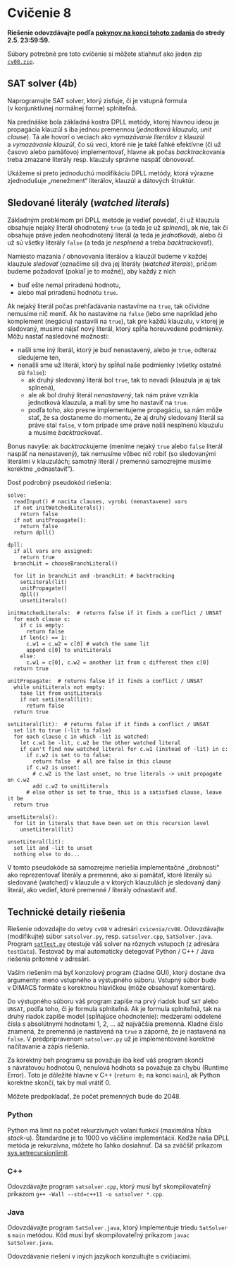 Cvičenie 8
==========

**Riešenie odovzdávajte podľa
[pokynov na konci tohoto zadania](#technické-detaily-riešenia)
do stredy 2.5. 23:59:59.**

Súbory potrebné pre toto cvičenie si môžete stiahnuť ako jeden zip
[`cv08.zip`](https://github.com/FMFI-UK-1-AIN-412/lpi/archive/cv08.zip).

SAT solver (4b)
----------

Naprogramujte SAT solver, ktorý zisťuje, či je vstupná formula (v konjunktívnej
normálnej forme) splniteľná.

Na prednáške bola základná kostra DPLL metódy, ktorej hlavnou ideou je
propagácia klauzúl s iba jednou premennou (_jednotková klauzula_, <i lang="en">unit clause</i>). Tá ale hovorí o veciach
ako *vymazávanie literálov* z klauzúl a *vymazávanie klauzúl*, čo sú veci, ktoré nie
je také ľahké efektívne (či už časovo alebo pamäťovo) implementovať, hlavne ak
počas <i lang="en">backtrack</i>ovania treba zmazané literály resp. klauzuly správne naspäť
obnovovať.

Ukážeme si preto jednoduchú modifikáciu DPLL metódy, ktorá výrazne zjednodušuje
„menežment“ literálov, klauzúl a dátových štruktúr.

## Sledované literály (<i lang="en">watched literals</i>)

Základným problémom pri DPLL metóde je vedieť povedať, či už klauzula obsahuje
nejaký literál ohodnotený `true` (a teda je už _splnená_), ak nie, tak či obsahuje
práve jeden neohodnotený literál (a teda je _jednotková_), alebo či už sú všetky literály
`false` (a teda je _nesplnená_ a treba <i lang="en">backtrack</i>ovať).

Namiesto mazania / obnovovania literálov a klauzúl budeme v každej klauzule _sledovať_ (označíme si)
dva jej literály (<i lang="en">watched literals</i>), pričom budeme požadovať (pokiaľ je to možné), aby každý z nich
- buď ešte nemal priradenú hodnotu,
- alebo mal priradenú hodnotu `true`.

Ak nejaký literál počas prehľadávania nastavíme na `true`, tak očividne nemusíme
nič meniť. Ak ho nastavíme na `false` (lebo sme napríklad jeho komplement (negáciu) nastavili
na `true`), tak pre každú klauzulu, v ktorej je sledovaný, musíme nájsť nový
literál, ktorý spĺňa horeuvedené podmienky. Môžu nastať nasledovné možnosti:
- našli sme iný literál, ktorý je buď nenastavený, alebo je `true`, odteraz
  sledujeme ten,
- nenašli sme už literál, ktorý by spĺňal naše podmienky (všetky ostatné sú
 `false`):
    - ak druhý sledovaný literál bol `true`, tak to nevadí (klauzula je aj tak splnená),
    - ale ak bol druhý literál _nenastavený_, tak nám práve vznikla jednotková klauzula, a mali by sme ho
      nastaviť na `true`.
    - podľa toho, ako presne implementujeme propagáciu, sa nám môže stať, že sa
      dostaneme do momentu, že aj druhý sledovaný literál sa práve stal `false`,
      v tom prípade sme práve našli nesplnenú klauzulu a musíme <i lang="en">backtrack</i>ovať.

Bonus navyše: ak <i lang="en">backtrack</i>ujeme (meníme nejaký `true` alebo `false` literál naspäť
na nenastavený), tak nemusíme vôbec nič robiť (so sledovanými literálmi v klauzulách;
samotný literál / premennú samozrejme musíme korektne „odnastaviť“).

Dosť podrobný pseudokód riešenia:

```
solve:
  readInput() # nacita clauses, vyrobi (nenastavene) vars
  if not initWatchedLiterals():
    return false
  if not unitPropagate():
    return false
  return dpll()

dpll:
  if all vars are assigned:
    return true
  branchLit = chooseBranchLiteral()

  for lit in branchLit and -branchLit: # backtracking
    setLiteral(lit)
    unitPropagate()
    dpll()
    unsetLiterals()

initWatchedLiterals:  # returns false if it finds a conflict / UNSAT
  for each clause c:
    if c is empty:
      return false
    if len(c) == 1:
      c.w1 = c.w2 = c[0] # watch the same lit
      append c[0] to unitLiterals
    else:
      c.w1 = c[0], c.w2 = another lit from c different then c[0]
  return true

unitPropagate:  # returns false if it finds a conflict / UNSAT
  while unitLiterals not empty:
    take lit from unitLiterals
    if not setLiteral(lit):
      return false
  return true

setLiteral(lit):  # returns false if it finds a conflict / UNSAT
  set lit to true (-lit to false)
  for each clause c in which -lit is watched:
    let c.w1 be -lit, c.w2 be the other watched literal
    if can't find new watched literal for c.w1 (instead of -lit) in c:
      if c.w2 is set to to false:
        return false  # all are false in this clause
      if c.w2 is unset:
        # c.w2 is the last unset, no true literals -> unit propagate on c.w2
        add c.w2 to unitLiterals
      # else other is set to true, this is a satisfied clause, leave it be
  return true

unsetLiterals():
  for lit in literals that have been set on this recursion level
    unsetLiteral(lit)

unsetLiteral(lit):
  set lit and -lit to unset
  nothing else to do...
```
V tomto pseudokóde sa samozrejme neriešia implementačné „drobnosti“ ako reprezentovať
literály a premenné, ako si pamätať, ktoré literály sú sledované (watched) v klauzule
a v ktorých klauzulách je sledovaný daný literál, ako vedieť, ktoré premenné / literály
odnastaviť atď.

## Technické detaily riešenia

Riešenie odovzdajte do vetvy `cv08` v adresári `cvicenia/cv08`.
Odovzdávajte (modifikujte) súbor `satsolver.py`, resp. `satsolver.cpp`, `SatSolver.java`.
Program [`satTest.py`](satTest.py) otestuje váš solver na rôznych vstupoch
(z adresára `testData`). Testovač by mal automaticky detegovať Python / C++ / Java
riešenia prítomné v adresári.

Vaším riešením má byť konzolový program (žiadne GUI), ktorý dostane dva
argumenty: meno vstupného a výstupného súboru. Vstupný súbor bude v DIMACS
formáte s korektnou hlavičkou (môže obsahovať komentáre).

Do výstupného súboru váš program zapíše na prvý riadok buď `SAT` alebo `UNSAT`,
podľa toho, či je formula splniteľná. Ak je formula splniteľná, tak na druhý
riadok zapíše model (spĺňajúce ohodnotenie): medzerami oddelené čísla s
absolútnymi hodnotami 1, 2, … až najväčšia premenná. Kladné číslo znamená, že
premenná je nastavená na `true` a záporné, že je nastavená na `false`.
V predpripravenom `satsolver.py` už je implementované korektné načítavanie a zápis riešenia.

Za korektný beh programu sa považuje iba keď váš program skončí s návratovou hodnotou 0,
nenulová hodnota sa považuje za chybu (Runtime Error). Toto je dôležité hlavne v C++
(`return 0;` na konci `main`), ak Python korektne skončí, tak by mal vrátiť 0.

Môžete predpokladať, že počet premenných bude do 2048.

### Python
Python má limit na počet rekurzívnych volaní funkcií (maximálna hĺbka <i lang="en">stack</i>-u).
Štandardne je to 1000 vo väčšine implementácií.  Keďže naša DPLL metóda je
rekurzívna, môžete ho ľahko dosiahnuť. Dá sa zväčšiť príkazom
[sys.setrecursionlimit](https://docs.python.org/3.3/library/sys.html#sys.setrecursionlimit).

### C++
Odovzdávajte program `satsolver.cpp`, ktorý musí byť skompilovateľný príkazom
`g++ -Wall --std=c++11 -o satsolver *.cpp`.

### Java
Odovzdávajte program `SatSolver.java`, ktorý implementuje triedu `SatSolver` s
`main` metódou. Kód musí byť skompilovateľný príkazom
`javac SatSolver.java`.

Odovzdávanie riešení v iných jazykoch konzultujte s cvičiacimi.
